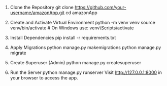 1. Clone the Repository
git clone https://github.com/your-username/amazonApp.git
cd amazonApp

2. Create and Activate Virtual Environment
python -m venv venv
source venv/bin/activate        # On Windows use: venv\Scripts\activate

3. Install Dependencies
pip install -r requirements.txt

4. Apply Migrations
python manage.py makemigrations
python manage.py migrate

5. Create Superuser (Admin)
python manage.py createsuperuser

6. Run the Server
python manage.py runserver
Visit http://127.0.0.1:8000 in your browser to access the app.

